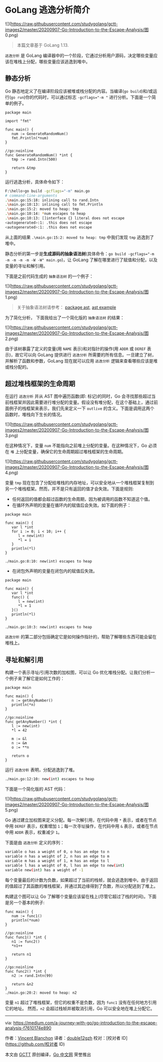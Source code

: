 # GoLang 逃逸分析简介

![](https://raw.githubusercontent.com/studygolang/gctt-images2/master/20200907-Go-Introduction-to-the-Escape-Analysis/图 0.png)

> 本篇文章基于 GoLang 1.13.

`逃逸分析` 是 GoLang 编译器中的一个阶段，它通过分析用户源码，决定哪些变量应该在堆栈上分配，哪些变量应该逃逸到堆中。

## 静态分析

Go 静态地定义了在编译阶段应该被堆或栈分配的内容。当编译(`go build`)和/或运行(`go run`)你的代码时，可以通过标志 `-gcflags="-m "` 进行分析。下面是一个简单的例子。

```golang
package main

import "fmt"

func main() {
   num := GenerateRandomNum()
   fmt.Println(*num)
}

//go:noinline
func GenerateRandomNum() *int {
   tmp := rand.Intn(500)

   return &tmp
}
```

运行逃逸分析，具体命令如下：

```bash
F:\hello>go build -gcflags="-m" main.go
# command-line-arguments
.\main.go:15:18: inlining call to rand.Intn
.\main.go:10:13: inlining call to fmt.Println
.\main.go:15:2: moved to heap: tmp
.\main.go:10:14: *num escapes to heap
.\main.go:10:13: []interface {} literal does not escape
<autogenerated>:1: .this does not escape
<autogenerated>:1: .this does not escape
```

从上面的结果 `.\main.go:15:2: moved to heap: tmp` 中我们发现 `tmp` 逃逸到了堆中。

静态分析的第一步是**生成源码的抽象语法树**(具体命令：`go build -gcflags="-m -m -m -m -m -W -W" main.go`)，让 GoLang 了解在哪里进行了赋值和分配，以及变量的寻址和解引用。

下面是之前代码生成的 ` 抽象语法树 ` 的一个例子：

![](https://raw.githubusercontent.com/studygolang/gctt-images2/master/20200907-Go-Introduction-to-the-Escape-Analysis/图 1.png)

> 关于抽象语法树请参考： [package ast](https://golang.org/pkg/go/ast/#example_Print), [ast example](https://golang.org/src/go/ast/example_test.go)

为了简化分析， 下面我给出了一个简化版的 ` 抽象语法树 ` 的结果：

![](https://raw.githubusercontent.com/studygolang/gctt-images2/master/20200907-Go-Introduction-to-the-Escape-Analysis/图 2.png)

由于该树暴露了定义的变量(用 `NAME` 表示)和对指针的操作(用 `ADDR` 或 `DEREF` 表示)，故它可以向 GoLang 提供进行 ` 逃逸分析 ` 所需要的所有信息。一旦建立了树，并解析了函数和参数，GoLang 现在就可以应用 ` 逃逸分析 ` 逻辑来查看哪些应该是堆或栈分配的。

## 超过堆栈框架的生命周期

在运行 ` 逃逸分析 ` 并从 AST 图中遍历函数(即: 标记)的同时，Go 会寻找那些超过当前栈框架并因此需要进行堆分配的变量。假设没有堆分配，在这个基础上，通过前面例子的栈框架来表示，我们先来定义一下 `outlive` 的含义。下面是调用这两个函数时，堆栈向下生长的情况。

![](https://raw.githubusercontent.com/studygolang/gctt-images2/master/20200907-Go-Introduction-to-the-Escape-Analysis/图 3.png)

在这种情况下，变量 `num` 不能指向之前堆上分配的变量。在这种情况下，Go 必须在 ` 堆 ` 上分配变量，确保它的生命周期超过堆栈框架的生命周期。

![](https://raw.githubusercontent.com/studygolang/gctt-images2/master/20200907-Go-Introduction-to-the-Escape-Analysis/图 4.png)

变量 `tmp` 现在包含了分配给堆栈的内存地址，可以安全地从一个堆栈框架复制到另一个堆栈框架。然而，并不是只有返回的值才会失效。下面是规则:

- 任何返回的值都会超过函数的生命周期，因为被调用的函数不知道这个值。
- 在循环外声明的变量在循环内的赋值后会失效。如下面的例子：

```golang
package main

func main() {
   var l *int
   for i := 0; i < 10; i++ {
      l = new(int)
      *l = i
   }
   println(*l)
}

./main.go:8:10: new(int) escapes to heap

```

- 在闭包外声明的变量在闭包内的赋值后失效。

```golang
package main

func main() {
   var l *int
   func() {
      l = new(int)
      *l = 1
   }()
   println(*l)
}

./main.go:10:3: new(int) escapes to heap
```

`逃逸分析` 的第二部分包括确定它是如何操作指针的，帮助了解哪些东西可能会留在堆栈上。

## 寻址和解引用

构建一个表示寻址/引用次数的加权图，可以让 Go 优化堆栈分配。让我们分析一个例子来了解它是如何工作的：

```golang
package main

func main() {
   n := getAnyNumber()
   println(*n)
}

//go:noinline
func getAnyNumber() *int {
   l := new(int)
   *l = 42

   m := &l
   n := &m
   o := **n

   return o
}
```

运行 ` 逃逸分析 ` 表明，分配逃逸到了堆。

```bash
./main.go:12:10: new(int) escapes to heap
```

下面是一个简化版的 AST 代码：

![](https://raw.githubusercontent.com/studygolang/gctt-images2/master/20200907-Go-Introduction-to-the-Escape-Analysis/图 5.png)

Go 通过建立加权图来定义分配。每一次解引用，在代码中用 `*` 表示，或者在节点中用 `DEREF` 表示，权重增加 `1`；每一次寻址操作，在代码中用 `&` 表示，或者在节点中用 `ADDR` 表示，权重减少 `1`。

下面是由 ` 逃逸分析 ` 定义的序列：

```bash
variable o has a weight of 0, o has an edge to n
variable n has a weight of 2, n has an edge to m
variable m has a weight of 1, m has an edge to l
variable l has a weight of 0, l has an edge to new(int)
variable new(int) has a weight of -1
```

每个变量最后的计数为负数，如果超过了当前的栈帧，就会逃逸到堆中。由于返回的值超过了其函数的堆栈框架，并通过其边缘得到了负数，所以分配逃到了堆上。

构建这个图可以让 Go 了解哪个变量应该留在栈上(尽管它超过了栈的时间)。下面是另一个基本的例子:

```golang
func main() {
   num := func1()
   println(*num)
}

//go:noinline
func func1() *int {
   n1 := func2()
   *n1++

   return n1
}

//go:noinline
func func2() *int {
   n2 := rand.Intn(99)

   return &n2
}
./main.go:20:2: moved to heap: n2
```

变量 `n1` 超过了堆栈框架，但它的权重不是负数，因为 `func1` 没有在任何地方引用它的地址。
然而，`n2` 会超过栈帧并被取消引用，Go 可以安全地在堆上分配它。

---
via: https://medium.com/a-journey-with-go/go-introduction-to-the-escape-analysis-f7610174e890

作者：[Vincent Blanchon](https://medium.com/@blanchon.vincent)
译者：[double12gzh](https://github.com/double12gzh)
校对：[校对者 ID](https://github.com/校对者 ID)

本文由 [GCTT](https://github.com/studygolang/GCTT) 原创编译，[Go 中文网](https://studygolang.com/) 荣誉推出
